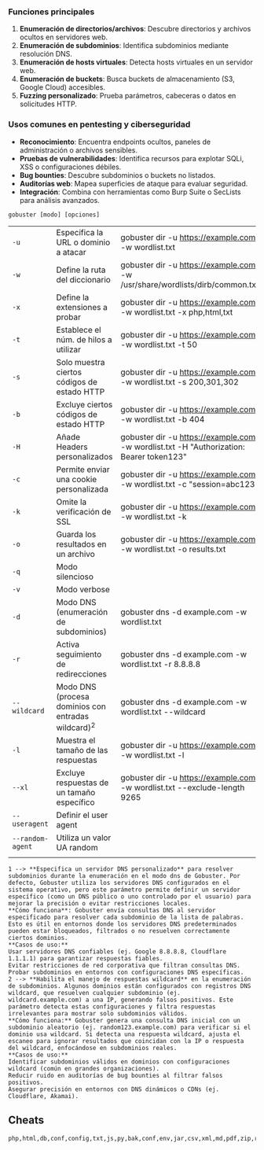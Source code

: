  ### **Funciones principales**
1. **Enumeración de directorios/archivos**: Descubre directorios y archivos ocultos en servidores web.
2. **Enumeración de subdominios**: Identifica subdominios mediante resolución DNS.
3. **Enumeración de hosts virtuales**: Detecta hosts virtuales en un servidor web.
4. **Enumeración de buckets**: Busca buckets de almacenamiento (S3, Google Cloud) accesibles.
5. **Fuzzing personalizado**: Prueba parámetros, cabeceras o datos en solicitudes HTTP.
### **Usos comunes en pentesting y ciberseguridad**
- **Reconocimiento**: Encuentra endpoints ocultos, paneles de administración o archivos sensibles.
- **Pruebas de vulnerabilidades**: Identifica recursos para explotar SQLi, XSS o configuraciones débiles.
- **Bug bounties**: Descubre subdominios o buckets no listados.
- **Auditorías web**: Mapea superficies de ataque para evaluar seguridad.
- **Integración**: Combina con herramientas como Burp Suite o SecLists para análisis avanzados.
```
gobuster [modo] [opciones]
```

|                  |                                                       |                                                                                         |
| ---------------- | ----------------------------------------------------- | --------------------------------------------------------------------------------------- |
| `-u`             | Especifica la URL o dominio a atacar                  | gobuster dir -u https://example.com -w wordlist.txt                                     |
| `-w`             | Define la ruta del diccionario                        | gobuster dir -u https://example.com -w /usr/share/wordlists/dirb/common.txt             |
| `-x`             | Define la extensiones a probar                        | gobuster dir -u https://example.com -w wordlist.txt -x php,html,txt                     |
| `-t`             | Establece el núm. de hilos a utilizar                 | gobuster dir -u https://example.com -w wordlist.txt -t 50                               |
| `-s`             | Solo muestra ciertos códigos de estado HTTP           | gobuster dir -u https://example.com -w wordlist.txt -s 200,301,302                      |
| `-b`             | Excluye ciertos códigos de estado HTTP                | gobuster dir -u https://example.com -w wordlist.txt -b 404                              |
| `-H`             | Añade Headers personalizados                          | gobuster dir -u https://example.com -w wordlist.txt -H "Authorization: Bearer token123" |
| `-c`             | Permite enviar una cookie personalizada               | gobuster dir -u https://example.com -w wordlist.txt -c "session=abc123"                 |
| `-k`             | Omite la verificación de SSL                          | gobuster dir -u https://example.com -w wordlist.txt -k                                  |
| `-o`             | Guarda los resultados en un archivo                   | gobuster dir -u https://example.com -w wordlist.txt -o results.txt                      |
| `-q`             | Modo silencioso                                       |                                                                                         |
| `-v`             | Modo verbose                                          |                                                                                         |
| `-d`             | Modo DNS (enumeración de subdominios)                 | gobuster dns -d example.com -w wordlist.txt                                             |
| `-r`             | Activa seguimiento de redirecciones                   | gobuster dns -d example.com -w wordlist.txt -r 8.8.8.8                                  |
| `--wildcard`     | Modo DNS (procesa dominios con entradas wildcard)$^2$ | gobuster dns -d example.com -w wordlist.txt --wildcard                                  |
| `-l`             | Muestra el tamaño de las respuestas                   | gobuster dir -u https://example.com -w wordlist.txt -l                                  |
| `--xl`           | Excluye respuestas de un tamaño específico            | gobuster dir -u https://example.com -w wordlist.txt --exclude-length 9265               |
| `--useragent`    | Definir el user agent                                 |                                                                                         |
| `--random-agent` | Utiliza un valor UA random                            |                                                                                         |
|                  |                                                       |                                                                                         |
	1 --> **Especifica un servidor DNS personalizado** para resolver subdominios durante la enumeración en el modo dns de Gobuster. Por defecto, Gobuster utiliza los servidores DNS configurados en el sistema operativo, pero este parámetro permite definir un servidor específico (como un DNS público o uno controlado por el usuario) para mejorar la precisión o evitar restricciones locales.
	**Cómo funciona**: Gobuster envía consultas DNS al servidor especificado para resolver cada subdominio de la lista de palabras. Esto es útil en entornos donde los servidores DNS predeterminados pueden estar bloqueados, filtrados o no resuelven correctamente ciertos dominios.
	**Casos de uso:**
	Usar servidores DNS confiables (ej. Google 8.8.8.8, Cloudflare 1.1.1.1) para garantizar respuestas fiables.
	Evitar restricciones de red corporativa que filtran consultas DNS.
	Probar subdominios en entornos con configuraciones DNS específicas.
	2 --> **Habilita el manejo de respuestas wildcard** en la enumeración de subdominios. Algunos dominios están configurados con registros DNS wildcard, que resuelven cualquier subdominio (ej. wildcard.example.com) a una IP, generando falsos positivos. Este parámetro detecta estas configuraciones y filtra respuestas irrelevantes para mostrar solo subdominios válidos.
	**Cómo funciona:** Gobuster genera una consulta DNS inicial con un subdominio aleatorio (ej. random123.example.com) para verificar si el dominio usa wildcard. Si detecta una respuesta wildcard, ajusta el escaneo para ignorar resultados que coincidan con la IP o respuesta del wildcard, enfocándose en subdominios reales.
	**Casos de uso:**
	Identificar subdominios válidos en dominios con configuraciones wildcard (común en grandes organizaciones).
	Reducir ruido en auditorías de bug bounties al filtrar falsos positivos.
	Asegurar precisión en entornos con DNS dinámicos o CDNs (ej. Cloudflare, Akamai).
## Cheats
```
php,html,db,conf,config,txt,js,py,bak,conf,env,jar,csv,xml,md,pdf,zip,rar,jpg,jpeg,png,db,sql,log,json
```